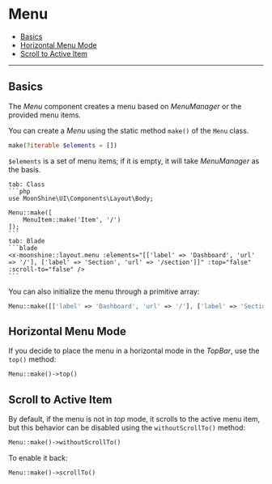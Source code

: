 # Menu

- [Basics](#basics)
- [Horizontal Menu Mode](#top)
- [Scroll to Active Item](#scroll-to)

---

<a name="basics"></a>
## Basics

The *Menu* component creates a menu based on *MenuManager* or the provided menu items.

You can create a *Menu* using the static method `make()` of the `Menu` class.

```php
make(?iterable $elements = [])
```

`$elements` is a set of menu items; if it is empty, it will take *MenuManager* as the basis.

~~~tabs
tab: Class
```php
use MoonShine\UI\Components\Layout\Body;

Menu::make([
    MenuItem::make('Item', '/')
]);
```
tab: Blade
```blade
<x-moonshine::layout.menu :elements="[['label' => 'Dashboard', 'url' => '/'], ['label' => 'Section', 'url' => '/section']]" :top="false" :scroll-to="false" />
```
~~~

You can also initialize the menu through a primitive array:

```php
Menu::make([['label' => 'Dashboard', 'url' => '/'], ['label' => 'Section', 'url' => '/section']])
```

<a name="top"></a>
## Horizontal Menu Mode

If you decide to place the menu in a horizontal mode in the *TopBar*, use the `top()` method:

```php
Menu::make()->top()
```

<a name="scroll-to"></a>
## Scroll to Active Item

By default, if the menu is not in *top* mode, it scrolls to the active menu item, but this behavior can be disabled using the `withoutScrollTo()` method:

```php
Menu::make()->withoutScrollTo()
```

To enable it back:

```php
Menu::make()->scrollTo()
```